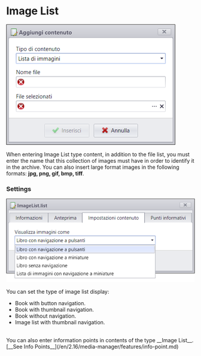 # Image List
![](/img/contents_imagelist.png)

When entering Image List type content, in addition to the file list, you must enter the name that this collection of images must have in order to identify it in the archive.
You can also insert large format images in the following formats: __jpg, png, gif, bmp, tiff__.

### Settings
![](/img/contents_multipage_settings.png)

You can set the type of image list display:

* Book with button navigation.
* Book with thumbnail navigation.
* Book without navigation.
* Image list with thumbnail navigation.

<br>
You can also enter information points in contents of the type __Image List__. [__See Info Points__](/en/2.16/media-manager/features/info-point.md)

